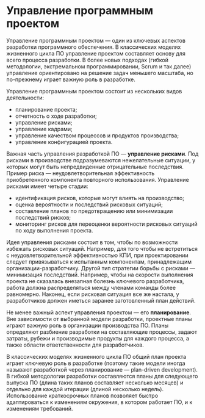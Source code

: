 # Управление программным проектом

Управление программным проектом — один из ключевых аспектов разработки программного обеспечения. 
В классических моделях жизненного цикла ПО управление проектом составляет основу для всего процесса разработки. 
В более новых подходах (гибкой методологии, экстремальном программировании, Scrum и так далее) 
управление ориентировано на решение задач меньшего масштаба, но по-прежнему играет важную роль в разработке.

Управление программным проектом состоит из нескольких видов деятельности:

  * планирование проекта;
  * отчетность о ходе разработки;
  * управление рисками;
  * управление кадрами;
  * управление качеством процессов и продуктов производства;
  * управление конфигурацией проекта.

Важная часть управления разработкой ПО — **управление рисками**. Под рисками в производстве подразумеваются 
нежелательные ситуации, у которых могут быть непредвиденные отрицательные последствия. 
Пример риска — неудовлетворительная эффективность приобретенного компонента повторного использования. 
Управление рисками имеет четыре стадии:

  * идентификация рисков, которые могут влиять на производство;
  * оценка вероятности и последствий рисковых ситуаций;
  * составление планов по предотвращению или минимизации последствий рисков;
  * мониторинг рисков для переоценки вероятности рисковых ситуаций по ходу выполнения проекта.

Идея управления рисками состоит в том, чтобы по возможности избежать рисковых ситуаций. Например, 
для того чтобы не встретиться с неудовлетворительной эффективностью КПИ, при проектировании следует привязываться 
к испытанным компонентам, принадлежащим организации-разработчику. Другой тип стратегии борьбы с рисками — минимизация последствий. 
Например, чтобы на скорости выполнения проекта не сказалась внезапная болезнь ключевого разработчика, 
работа должна распределяться между членами команды более равномерно. Наконец, если рисковая ситуация все же настала, 
у разработчиков должен иметься заранее заготовленный план действий.

Не менее важный аспект управления проектом — его **планирование**. Вне зависимости от выбранной модели разработки, 
проектные планы играют важную роль в организации производства ПО. Планы определяют разбиение разработки на составляющие процессы, 
задают затраты, рубежи и производимые продукты для каждого процесса, а также области ответственности для разработчиков.

В классических моделях жизненного цикла ПО общий план проекта играет ключевую роль в разработке 
(поэтому такие модели иногда называют разработкой через планирование — plan-driven development). 
В гибкой методологии разработки составляются планы для следующего выпуска ПО (длина таких планов составляет несколько месяцев) 
и отдельно для каждой итерации (длиной несколько недель). Использование краткосрочных планов позволяет 
быстро адаптироваться к изменениям окружения, в котором работает ПО, и к изменениям требований.

